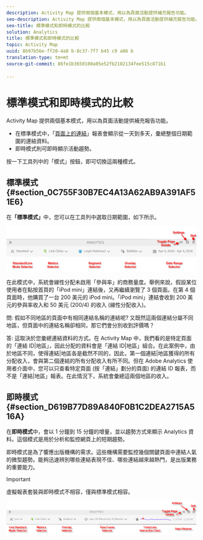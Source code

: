 ```yaml
---
description: Activity Map 提供兩個基本模式，用以為頁面活動提供補充報告功能。
seo-description: Activity Map 提供兩個基本模式，用以為頁面活動提供補充報告功能。
seo-title: 標準模式和即時模式的比較
solution: Analytics
title: 標準模式和即時模式的比較
topic: Activity Map
uuid: 8b97b56e-ff20-4a8 b-8c37-7f7 b45 c9 a86 b
translation-type: tm+mt
source-git-commit: 86fe1b3650100a05e52fb2102134fee515c871b1

---
```



# 標準模式和即時模式的比較

Activity Map 提供兩個基本模式，用以為頁面活動提供補充報告功能。

* 在標準模式中，「[頁面上的連結](/help/analyze/activity-map/activitymap-links-report.md)」報表會顯示從一天到多天，彙總整個日期範圍的連結資料。
* 即時模式則可即時顯示活動趨勢。

按一下工具列中的「模式」按鈕，即可切換這兩種模式。

## 標準模式 {#section_0C755F30B7EC4A13A62AB9A391AF51E6}

在&#x200B;**「標準模式」**&#x200B;中，您可以在工具列中選取日期範圍，如下所示。

![](assets/standard_mode.png)

在此模式中，系統會線性分配未啟用「參與率」的商務量度。舉例來說，假設某位使用者在點按首頁的「iPod mini」連結後，又再繼續瀏覽了 3 個頁面。在第 4 個頁面時，他購買了一台 200 美元的 iPod mini。「iPod mini」連結會收到 200 美元的參與率收入和 50 美元 (200/4) 的收入 (線性分配收入)。

問: 假如不同地區的頁面中有相同連結名稱的連結呢? 又既然這兩個連結分屬不同地區，但頁面中的連結名稱卻相同，那它們會分別收到評價嗎？

答: 這取決於您彙總連結資料的方式。在 Activity Map 中，我們看的是特定頁面的「連結 ID|地區」，因此分配的資料會是「連結 ID|地區」組合。在此案例中，由於地區不同，使得連結|地區各是截然不同的，因此，第一個連結|地區獲得的所有分配收入，會與第二個連結的所有分配收入有所不同。但在 Adobe Analytics 使用者介面中，您可以只查看特定頁面 (按「連結」劃分的頁面) 的連結 ID 報表，而不是「連結|地區」報表。在此情況下，系統會彙總這兩個地區的收入。

## 即時模式 {#section_D619B77D89A840F0B1C2DEA2715A516A}

在&#x200B;**即時模式**&#x200B;中，會以 1 分鐘到 15 分鐘的增量，並以趨勢方式來顯示 Analytics 資料。這個模式是用於分析和監控網頁上的短期趨勢。

即時模式是為了響應出版機構的需求。這些機構需要監控幾個關鍵頁面中連結人氣的微型趨勢。能夠迅速辨別哪些連結表現不佳、哪些連結越來越熱門，是出版業務的重要能力。

>[!IMPORTANT]
>
>虛擬報表套裝與即時模式不相容，僅與標準模式相容。

![](assets/live_mode.png)

